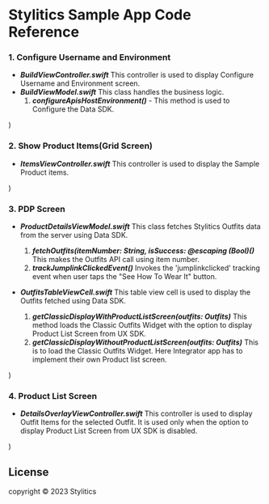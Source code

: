 # Stylitics Sample App Code Reference 

### 1. Configure Username and Environment

* *_**BuildViewController.swift**_* This controller is used to display Configure Username and Environment screen.
* *_**BuildViewModel.swift**_* This class handles the business logic.
  1. *_**configureApisHostEnvironment()**_* - This method is used to Configure the Data SDK.

)


### 2. Show Product Items(Grid Screen)

* *_**ItemsViewController.swift**_* This controller is used to display the Sample Product items.

)

### 3. PDP Screen

* *_**ProductDetailsViewModel.swift**_* This class fetches Stylitics Outfits data from the server using Data SDK. 
     1. *_**fetchOutfits(itemNumber: String, isSuccess: @escaping (Bool)()**_* This makes the Outfits API call using item number.
     2. *_**trackJumplinkClickedEvent()**_* Invokes the 'jumplinkclicked' tracking event when user taps the "See How To Wear It" button.
     
* *_**OutfitsTableViewCell.swift**_* This table view cell is used to display the Outfits fetched using Data SDK.
     1. *_**getClassicDisplayWithProductListScreen(outfits: Outfits)**_* This method loads the Classic Outfits Widget with the option to display Product List Screen from UX SDK. 
     2. *_**getClassicDisplayWithoutProductListScreen(outfits: Outfits)**_* This is to load the Classic Outfits Widget. Here Integrator app has to implement their own Product list screen.

)

### 4. Product List Screen

* *_**DetailsOverlayViewController.swift**_* This controller is used to display Outfit Items for the selected Outfit. It is used only when the option to display Product List Screen from UX SDK is disabled.

)

## License

copyright © 2023 Stylitics